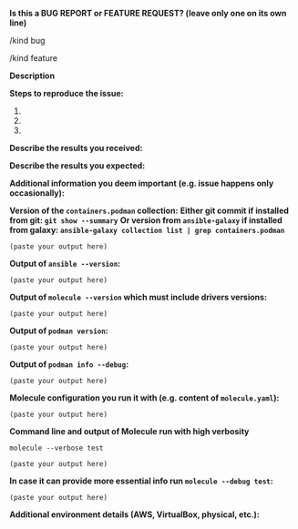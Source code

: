 <!--
---------------------------------------------------
BUG REPORT INFORMATION
---------------------------------------------------
Use the commands below to provide key information from your environment:
You do NOT have to include this information if this is a FEATURE REQUEST

Please update your version of Podman Ansible modules to the latest possible and
retry your command before creating an issue.
-->

**Is this a BUG REPORT or FEATURE REQUEST? (leave only one on its own line)**

/kind bug

/kind feature

**Description**

<!--
Briefly describe the problem you are having in a few paragraphs.
-->

**Steps to reproduce the issue:**

1.

2.

3.

**Describe the results you received:**


**Describe the results you expected:**


**Additional information you deem important (e.g. issue happens only occasionally):**


**Version of the `containers.podman` collection:**
**Either git commit if installed from git: `git show --summary`**
**Or version from `ansible-galaxy` if installed from galaxy: `ansible-galaxy collection list | grep containers.podman`**

```
(paste your output here)
```

**Output of `ansible --version`:**

```
(paste your output here)
```

**Output of `molecule --version` which must include drivers versions:**

```
(paste your output here)
```

**Output of `podman version`:**

```
(paste your output here)
```

**Output of `podman info --debug`:**

```
(paste your output here)
```

**Molecule configuration you run it with (e.g. content of `molecule.yaml`):**

```
(paste your output here)
```

**Command line and output of Molecule run with high verbosity**

`molecule --verbose test`

```
(paste your output here)
```

**In case it can provide more essential info run `molecule --debug test`:**

```
(paste your output here)
```

**Additional environment details (AWS, VirtualBox, physical, etc.):**
